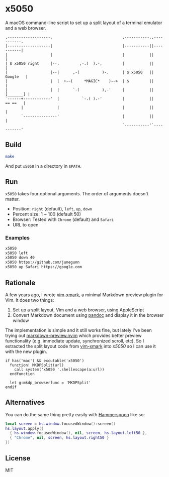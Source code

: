 x5050
=====

A macOS command-line script to set up a split layout of a terminal emulator
and a web browser.

```
,-------------------.                               ,-----------.,-----------.
|-------------------|                               |-----------||-----------|
|                   |                               |           ||           |
| $ x5050 right     |--.         ,-.(  ).-,         |           ||           |
|                   |--|      ,-(          )-.      | $ x5050   ||  Google   |
|                   |  |  +~~(     *MAGIC*    )~~>  | $         ||           |
|                   |  |      `-(          ),-'     |           || [_______] |
`------+------------'  |          `-.( ).-'         |           ||   == ==   |
       |               |                            |           ||           |
       `---------------'                            |           ||           |
                                                    `-----------'`-----------'
```

Build
-----

```sh
make
```

And put `x5050` in a directory in `$PATH`.

Run
---

`x5050` takes four optional arguments. The order of arguments doesn't matter.

- Position: `right` (default), `left`, `up`, `down`
- Percent size: 1 ~ 100 (default 50)
- Browser: Tested with `Chrome` (default) and `Safari`
- URL to open

### Examples

```sh
x5050
x5050 left
x5050 down 40
x5050 https://github.com/junegunn
x5050 up Safari https://google.com
```

Rationale
---------

A few years ago, I wrote [vim-xmark][xmark], a minimal Markdown preview plugin
for Vim. It does two things:

1. Set up a split layout, Vim and a web browser, using AppleScript
2. Convert Markdown document using [pandoc][pandoc] and display it in the
   browser window

The implementation is simple and it still works fine, but lately I've been
trying out [markdown-preview.nvim][mkdp] which provides better preview
functionality (e.g. immediate update, synchronized scroll, etc). So
I extracted the split layout code from [vim-xmark][xmark] into *x5050* so
I can use it with the new plugin.

```vim
if has('mac') && excutable('x5050')
  function! MKDPSplit(url)
    call system('x5050 '.shellescape(a:url))
  endfunction

  let g:mkdp_browserfunc = 'MKDPSplit'
endif
```

[mkdp]:   https://github.com/iamcco/markdown-preview.nvim
[pandoc]: https://pandoc.org/
[xmark]:  https://github.com/junegunn/vim-xmark

Alternatives
------------

You can do the same thing pretty easily with
[Hammerspoon](http://www.hammerspoon.org/) like so:

```lua
local screen = hs.window.focusedWindow():screen()
hs.layout.apply({
  { hs.window.focusedWindow(), nil, screen, hs.layout.left50 },
  { "Chrome", nil, screen, hs.layout.right50 }
})
```

License
-------

MIT
